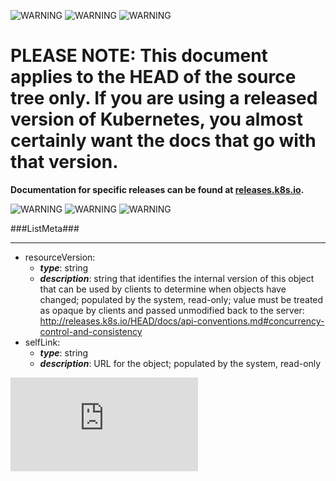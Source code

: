 <!-- BEGIN MUNGE: UNVERSIONED_WARNING -->

<!-- BEGIN STRIP_FOR_RELEASE -->

![WARNING](http://kubernetes.io/img/warning.png)
![WARNING](http://kubernetes.io/img/warning.png)
![WARNING](http://kubernetes.io/img/warning.png)

<h1>PLEASE NOTE: This document applies to the HEAD of the source
tree only. If you are using a released version of Kubernetes, you almost
certainly want the docs that go with that version.</h1>

<strong>Documentation for specific releases can be found at
[releases.k8s.io](http://releases.k8s.io).</strong>

![WARNING](http://kubernetes.io/img/warning.png)
![WARNING](http://kubernetes.io/img/warning.png)
![WARNING](http://kubernetes.io/img/warning.png)

<!-- END STRIP_FOR_RELEASE -->

<!-- END MUNGE: UNVERSIONED_WARNING -->
###ListMeta###

---
* resourceVersion: 
  * **_type_**: string
  * **_description_**: string that identifies the internal version of this object that can be used by clients to determine when objects have changed; populated by the system, read-only; value must be treated as opaque by clients and passed unmodified back to the server: http://releases.k8s.io/HEAD/docs/api-conventions.md#concurrency-control-and-consistency
* selfLink: 
  * **_type_**: string
  * **_description_**: URL for the object; populated by the system, read-only


<!-- BEGIN MUNGE: GENERATED_ANALYTICS -->
[![Analytics](https://kubernetes-site.appspot.com/UA-36037335-10/GitHub/docs/api-types/v1/ListMeta.md?pixel)]()
<!-- END MUNGE: GENERATED_ANALYTICS -->
